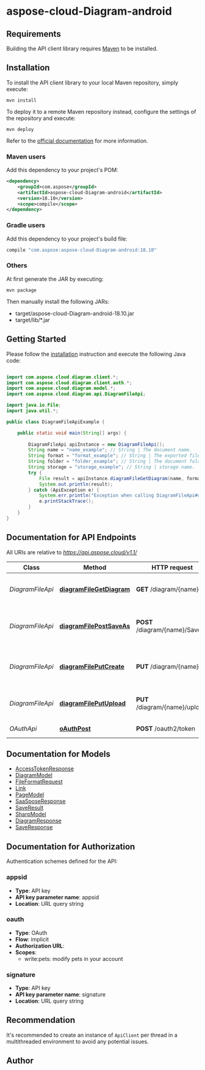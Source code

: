# aspose-cloud-Diagram-android

## Requirements

Building the API client library requires [Maven](https://maven.apache.org/) to be installed.

## Installation

To install the API client library to your local Maven repository, simply execute:

```shell
mvn install
```

To deploy it to a remote Maven repository instead, configure the settings of the repository and execute:

```shell
mvn deploy
```

Refer to the [official documentation](https://maven.apache.org/plugins/maven-deploy-plugin/usage.html) for more information.

### Maven users

Add this dependency to your project's POM:

```xml
<dependency>
    <groupId>com.aspose</groupId>
    <artifactId>aspose-cloud-Diagram-android</artifactId>
    <version>18.10</version>
    <scope>compile</scope>
</dependency>
```

### Gradle users

Add this dependency to your project's build file:

```groovy
compile "com.aspose:aspose-cloud-Diagram-android:18.10"
```

### Others

At first generate the JAR by executing:

    mvn package

Then manually install the following JARs:

* target/aspose-cloud-Diagram-android-18.10.jar
* target/lib/*.jar

## Getting Started

Please follow the [installation](#installation) instruction and execute the following Java code:

```java

import com.aspose.cloud.diagram.client.*;
import com.aspose.cloud.diagram.client.auth.*;
import com.aspose.cloud.diagram.model.*;
import com.aspose.cloud.diagram.api.DiagramFileApi;

import java.io.File;
import java.util.*;

public class DiagramFileApiExample {

    public static void main(String[] args) {
        
        DiagramFileApi apiInstance = new DiagramFileApi();
        String name = "name_example"; // String | The document name.
        String format = "format_example"; // String | The exported file format.
        String folder = "folder_example"; // String | The document folder.
        String storage = "storage_example"; // String | storage name.
        try {
            File result = apiInstance.diagramFileGetDiagram(name, format, folder, storage);
            System.out.println(result);
        } catch (ApiException e) {
            System.err.println("Exception when calling DiagramFileApi#diagramFileGetDiagram");
            e.printStackTrace();
        }
    }
}

```

## Documentation for API Endpoints

All URIs are relative to *https://api.aspose.cloud/v1.1/*

Class | Method | HTTP request | Description
------------ | ------------- | ------------- | -------------
*DiagramFileApi* | [**diagramFileGetDiagram**](docs/DiagramFileApi.md#diagramFileGetDiagram) | **GET** /diagram/{name} | Read document info or export.
*DiagramFileApi* | [**diagramFilePostSaveAs**](docs/DiagramFileApi.md#diagramFilePostSaveAs) | **POST** /diagram/{name}/SaveAs | Convert document and save result to storage.
*DiagramFileApi* | [**diagramFilePutCreate**](docs/DiagramFileApi.md#diagramFilePutCreate) | **PUT** /diagram/{name} | Create new diagram and save result to storage.
*DiagramFileApi* | [**diagramFilePutUpload**](docs/DiagramFileApi.md#diagramFilePutUpload) | **PUT** /diagram/{name}/upload | Upload file and save result to storage.
*OAuthApi* | [**oAuthPost**](docs/OAuthApi.md#oAuthPost) | **POST** /oauth2/token | Get Access token


## Documentation for Models

 - [AccessTokenResponse](docs/AccessTokenResponse.md)
 - [DiagramModel](docs/DiagramModel.md)
 - [FileFormatRequest](docs/FileFormatRequest.md)
 - [Link](docs/Link.md)
 - [PageModel](docs/PageModel.md)
 - [SaaSposeResponse](docs/SaaSposeResponse.md)
 - [SaveResult](docs/SaveResult.md)
 - [SharpModel](docs/SharpModel.md)
 - [DiagramResponse](docs/DiagramResponse.md)
 - [SaveResponse](docs/SaveResponse.md)


## Documentation for Authorization

Authentication schemes defined for the API:
### appsid

- **Type**: API key
- **API key parameter name**: appsid
- **Location**: URL query string

### oauth

- **Type**: OAuth
- **Flow**: implicit
- **Authorization URL**: 
- **Scopes**: 
  - write:pets: modify pets in your account

### signature

- **Type**: API key
- **API key parameter name**: signature
- **Location**: URL query string


## Recommendation

It's recommended to create an instance of `ApiClient` per thread in a multithreaded environment to avoid any potential issues.

## Author



